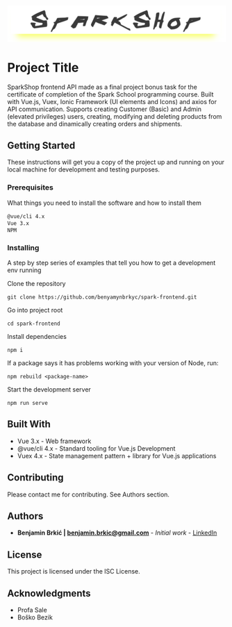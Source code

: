 ![](public/SparkShop.png)

# Project Title

SparkShop frontend API made as a final project bonus task for the certificate of completion of the Spark School programming course.
Built with Vue.js, Vuex, Ionic Framework (UI elements and Icons) and axios for API communication.
Supports creating Customer (Basic) and Admin (elevated privileges) users, creating, modifying and deleting products from the database and dinamically creating orders and shipments.

## Getting Started

These instructions will get you a copy of the project up and running on your local machine for development and testing purposes.

### Prerequisites

What things you need to install the software and how to install them

```
@vue/cli 4.x
Vue 3.x
NPM
```

### Installing

A step by step series of examples that tell you how to get a development env running

Clone the repository

```
git clone https://github.com/benyamynbrkyc/spark-frontend.git
```

Go into project root

```
cd spark-frontend
```

Install dependencies

```
npm i
```

If a package says it has problems working with your version of Node, run:

```
npm rebuild <package-name>
```

Start the development server

```
npm run serve
```

## Built With

- Vue 3.x - Web framework
- @vue/cli 4.x - Standard tooling for Vue.js Development
- Vuex 4.x - State management pattern + library for Vue.js applications

## Contributing

Please contact me for contributing. See Authors section.

## Authors

- **Benjamin Brkić | benjamin.brkic@gmail.com** - _Initial work_ - [LinkedIn](https://www.linkedin.com/in/benjamin-brki%C4%87-4727111b4/)

## License

This project is licensed under the ISC License.

## Acknowledgments

- Profa Sale
- Boško Bezik
